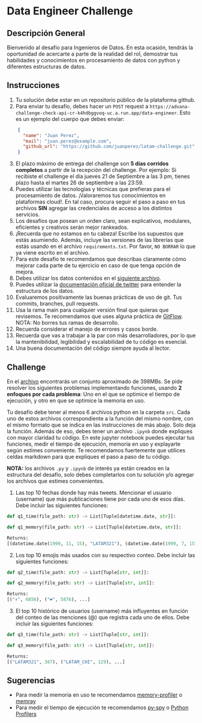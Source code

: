 # Data Engineer Challenge

## Descripción General

Bienvenido al desafío para Ingenieros de Datos. En esta ocasión, tendrás la oportunidad de acercarte a parte de la realidad del rol, demostrar tus habilidades y conocimientos en procesamiento de datos con python y diferentes estructuras de datos.

## Instrucciones

1. Tu solución debe estar en un repositorio público de la plataforma github.
2. Para enviar tu desafío, debes hacer un `POST` request a `https://advana-challenge-check-api-cr-k4hdbggvoq-uc.a.run.app/data-engineer`. Esto es un ejemplo del cuerpo que debes enviar:

  ```json
      {
        "name": "Juan Perez",
        "mail": "juan.perez@example.com",
        "github_url": "https://github.com/juanperez/latam-challenge.git"
      }
  ```

3. El plazo máximo de entrega del challenge son **5 días corridos completos** a partir de la recepción del challenge. Por ejemplo: Si recibiste el challenge el día jueves 21 de Septiembre a las 3 pm, tienes plazo hasta el martes 26 de septiembre a las 23:59.
4. Puedes utilizar las tecnologías y técnicas que prefieras para el procesamiento de datos. ¡Valoraremos tus conocimientos en plataformas cloud!. En tal caso, procura seguir el paso a paso en tus archivos **SIN** agregar las credenciales de acceso a los distintos servicios.
5. Los desafíos que posean un orden claro, sean explicativos, modulares, eficientes y creativos serán mejor rankeados.
6. ¡Recuerda que no estamos en tu cabeza! Escribe los supuestos que estás asumiendo. Además, incluye las versiones de las librerías que estás usando en el archivo `requirements.txt`. Por favor, `NO BORRAR` lo que ya viene escrito en el archivo.
7. Para este desafío te recomendamos que describas claramente cómo mejorar cada parte de tu ejercicio en caso de que tenga opción de mejora.
8. Debes utilizar los datos contenidos en el [siguiente archivo](https://drive.google.com/file/d/1ig2ngoXFTxP5Pa8muXo02mDTFexZzsis/view?usp=sharing).
9. Puedes utilizar la [documentación oficial de twitter](https://developer.twitter.com/en/docs/twitter-api/v1/data-dictionary/overview/tweet-object) para entender la estructura de los datos.
10. Evaluaremos positivamente las buenas prácticas de uso de git. Tus commits, branches, pull requests.
11. Usa la rama main para cualquier versión final que quieras que revisemos. Te recomendamos que uses alguna práctica de [GitFlow](https://www.atlassian.com/git/tutorials/comparing-workflows/gitflow-workflow). NOTA: No borres tus ramas de desarrollo.
12. Recuerda considerar el manejo de errores y casos borde.
13. Recuerda que vas a trabajar a la par con más desarrolladores, por lo que la mantenibilidad, legibilidad y escalabilidad de tu código es esencial.
14. Una buena documentación del código siempre ayuda al lector.

## Challenge

En el [archivo](https://drive.google.com/file/d/1ig2ngoXFTxP5Pa8muXo02mDTFexZzsis/view?usp=sharing) encontrarás un conjunto aproximado de 398MBs. Se pide resolver los siguientes problemas implementando funciones, usando **2 enfoques por cada problema**: Uno en el que se optimice el tiempo de ejecución, y otro en que se optimice la memoria en uso.

Tu desafío debe tener al menos 6 archivos python en la carpeta `src`. Cada uno de estos archivos correspondiente a la función del mismo nombre, con el mismo formato que se indica en las instrucciones de más abajo. Solo deja la función. Además de eso, debes tener un archivo `.ipynb` donde expliques con mayor claridad tu código. En este jupyter notebook puedes ejecutar tus funciones, medir el tiempo de ejecución, memoria en uso y explayarte según estimes conveniente. Te recomendamos fuertemente que utilices celdas markdown para que expliques el paso a paso de tu código.

**NOTA:** los archivos `.py` y `.ipynb` de interés ya están creados en la estructura del desafío, solo debes completarlos con tu solución y/o agregar los archivos que estimes convenientes.

1. Las top 10 fechas donde hay más tweets. Mencionar el usuario (username) que más publicaciones tiene por cada uno de esos días. Debe incluir las siguientes funciones:
  
  ```python
  def q1_time(file_path: str) -> List[Tuple[datetime.date, str]]:
  ```

  ```python
  def q1_memory(file_path: str) -> List[Tuple[datetime.date, str]]:
  ```

  ```python
  Returns: 
  [(datetime.date(1999, 11, 15), "LATAM321"), (datetime.date(1999, 7, 15), "LATAM_CHI"), ...]
  ```

2. Los top 10 emojis más usados con su respectivo conteo. Debe incluir las siguientes funciones:

  ```python
  def q2_time(file_path: str) -> List[Tuple[str, int]]:
  ```

  ```python
  def q2_memory(file_path: str) -> List[Tuple[str, int]]:
  ```

  ```python
  Returns: 
  [("✈️", 6856), ("❤️", 5876), ...]
  ```

3. El top 10 histórico de usuarios (username) más influyentes en función del conteo de las menciones (@) que registra cada uno de ellos. Debe incluir las siguientes funciones:

  ```python
  def q3_time(file_path: str) -> List[Tuple[str, int]]:
  ```

  ```python
  def q3_memory(file_path: str) -> List[Tuple[str, int]]:
  ```

  ```python
  Returns: 
  [("LATAM321", 387), ("LATAM_CHI", 129), ...]
  ```

## Sugerencias

* Para medir la memoria en uso te recomendamos [memory-profiler](https://pypi.org/project/memory-profiler/) o [memray](https://github.com/bloomberg/memray)
* Para medir el tiempo de ejecución te recomendamos [py-spy](https://github.com/benfred/py-spy) o [Python Profilers](https://docs.python.org/3/library/profile.html)
